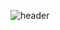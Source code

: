 ![header](https://capsule-render.vercel.app/api?type=waving&color=auto&height=300&section=header&text=박형우&fontSize=90)
